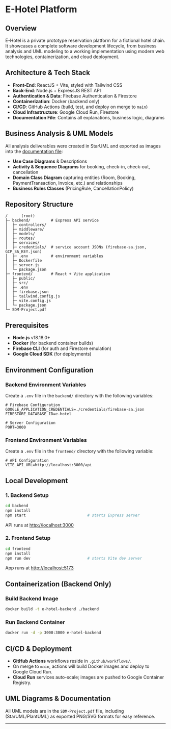 # E-Hotel Platform

## Overview

E-Hotel is a private prototype reservation platform for a fictional hotel chain. It showcases a complete software development lifecycle, from business analysis and UML modeling to a working implementation using modern web technologies, containerization, and cloud deployment.

## Architecture & Tech Stack

- **Front-End**: ReactJS + Vite, styled with Tailwind CSS
- **Back-End**: Node.js + ExpressJS REST API
- **Authentication & Data**: Firebase Authentication & Firestore
- **Containerization**: Docker (backend only)
- **CI/CD**: GitHub Actions (build, test, and deploy on merge to `main`)
- **Cloud Infrastructure**: Google Cloud Run, Firestore
- **Documentation File**: Contains all explanations, business logic, diagrams

## Business Analysis & UML Models

All analysis deliverables were created in StarUML and exported as images into the [documentation file](SDM-Project.pdf):

- **Use Case Diagrams** & Descriptions
- **Activity & Sequence Diagrams** for booking, check-in, check-out, cancellation
- **Domain Class Diagram** capturing entities (Room, Booking, PaymentTransaction, Invoice, etc.) and relationships
- **Business Rules Classes** (PricingRule, CancellationPolicy)

## Repository Structure

```
/      (root)
├─ backend/         # Express API service
│  ├─ controllers/
│  ├─ middleware/
│  ├─ models/
│  ├─ routes/
│  ├─ services/
│  ├─ credentials/  # service account JSONs (firebase-sa.json, GCP_SA_KEY.json)
│  ├─ .env          # environment variables
│  ├─ Dockerfile
│  ├─ server.js
│  └─ package.json
├─ frontend/        # React + Vite application
│  ├─ public/
│  ├─ src/
│  ├─ .env
│  ├─ firebase.json
│  ├─ tailwind.config.js
│  ├─ vite.config.js
│  └─ package.json
└─ SDM-Project.pdf
```

## Prerequisites

- **Node.js** v18.18.0+
- **Docker** (for backend container builds)
- **Firebase CLI** (for auth and Firestore emulation)
- **Google Cloud SDK** (for deployments)

## Environment Configuration

### Backend Environment Variables

Create a `.env` file in the `backend/` directory with the following variables:

```env
# Firebase Configuration
GOOGLE_APPLICATION_CREDENTIALS=./credentials/firebase-sa.json
FIRESTORE_DATABASE_ID=e-hotel

# Server Configuration
PORT=3000
```

### Frontend Environment Variables

Create a `.env` file in the `frontend/` directory with the following variable:

```env
# API Configuration
VITE_API_URL=http://localhost:3000/api
```

## Local Development

### 1. Backend Setup

```bash
cd backend
npm install
npm start                           # starts Express server
```

API runs at [http://localhost:3000](http://localhost:3000)

### 2. Frontend Setup

```bash
cd frontend
npm install
npm run dev                         # starts Vite dev server
```

App runs at [http://localhost:5173](http://localhost:5173)

## Containerization (Backend Only)

### Build Backend Image

```bash
docker build -t e-hotel-backend ./backend
```

### Run Backend Container

```bash
docker run -d -p 3000:3000 e-hotel-backend
```

## CI/CD & Deployment

- **GitHub Actions** workflows reside in `.github/workflows/`.
- On merge to `main`, actions will build Docker images and deploy to Google Cloud Run.
- **Cloud Run** services auto-scale; images are pushed to Google Container Registry.

## UML Diagrams & Documentation

All UML models are in the `SDM-Project.pdf` file, including (StarUML/PlantUML) as exported PNG/SVG formats for easy reference.

---
